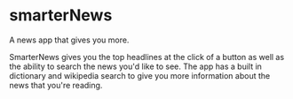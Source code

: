 # smarterNews
A news app that gives you more.

SmarterNews gives you the top headlines at the click of a button as well as the ability to search the news you'd like to see. 
The app has a built in dictionary and wikipedia search to give you more information about the news that you're reading.
